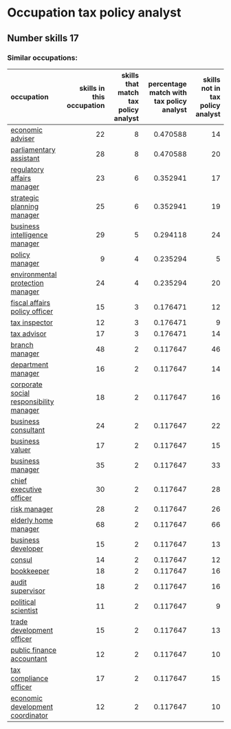 # Occupation tax policy analyst
## Number skills 17
### Similar occupations:
| occupation                                                                            |   skills in this occupation |   skills that match tax policy analyst |   percentage match with tax policy analyst |   skills not in tax policy analyst |
|:--------------------------------------------------------------------------------------|----------------------------:|---------------------------------------:|-------------------------------------------:|-----------------------------------:|
| [economic adviser](economic_adviser.md)                                               |                          22 |                                      8 |                                   0.470588 |                                 14 |
| [parliamentary assistant](parliamentary_assistant.md)                                 |                          28 |                                      8 |                                   0.470588 |                                 20 |
| [regulatory affairs manager](regulatory_affairs_manager.md)                           |                          23 |                                      6 |                                   0.352941 |                                 17 |
| [strategic planning manager](strategic_planning_manager.md)                           |                          25 |                                      6 |                                   0.352941 |                                 19 |
| [business intelligence manager](business_intelligence_manager.md)                     |                          29 |                                      5 |                                   0.294118 |                                 24 |
| [policy manager](policy_manager.md)                                                   |                           9 |                                      4 |                                   0.235294 |                                  5 |
| [environmental protection manager](environmental_protection_manager.md)               |                          24 |                                      4 |                                   0.235294 |                                 20 |
| [fiscal affairs policy officer](fiscal_affairs_policy_officer.md)                     |                          15 |                                      3 |                                   0.176471 |                                 12 |
| [tax inspector](tax_inspector.md)                                                     |                          12 |                                      3 |                                   0.176471 |                                  9 |
| [tax advisor](tax_advisor.md)                                                         |                          17 |                                      3 |                                   0.176471 |                                 14 |
| [branch manager](branch_manager.md)                                                   |                          48 |                                      2 |                                   0.117647 |                                 46 |
| [department manager](department_manager.md)                                           |                          16 |                                      2 |                                   0.117647 |                                 14 |
| [corporate social responsibility manager](corporate_social_responsibility_manager.md) |                          18 |                                      2 |                                   0.117647 |                                 16 |
| [business consultant](business_consultant.md)                                         |                          24 |                                      2 |                                   0.117647 |                                 22 |
| [business valuer](business_valuer.md)                                                 |                          17 |                                      2 |                                   0.117647 |                                 15 |
| [business manager](business_manager.md)                                               |                          35 |                                      2 |                                   0.117647 |                                 33 |
| [chief executive officer](chief_executive_officer.md)                                 |                          30 |                                      2 |                                   0.117647 |                                 28 |
| [risk manager](risk_manager.md)                                                       |                          28 |                                      2 |                                   0.117647 |                                 26 |
| [elderly home manager](elderly_home_manager.md)                                       |                          68 |                                      2 |                                   0.117647 |                                 66 |
| [business developer](business_developer.md)                                           |                          15 |                                      2 |                                   0.117647 |                                 13 |
| [consul](consul.md)                                                                   |                          14 |                                      2 |                                   0.117647 |                                 12 |
| [bookkeeper](bookkeeper.md)                                                           |                          18 |                                      2 |                                   0.117647 |                                 16 |
| [audit supervisor](audit_supervisor.md)                                               |                          18 |                                      2 |                                   0.117647 |                                 16 |
| [political scientist](political_scientist.md)                                         |                          11 |                                      2 |                                   0.117647 |                                  9 |
| [trade development officer](trade_development_officer.md)                             |                          15 |                                      2 |                                   0.117647 |                                 13 |
| [public finance accountant](public_finance_accountant.md)                             |                          12 |                                      2 |                                   0.117647 |                                 10 |
| [tax compliance officer](tax_compliance_officer.md)                                   |                          17 |                                      2 |                                   0.117647 |                                 15 |
| [economic development coordinator](economic_development_coordinator.md)               |                          12 |                                      2 |                                   0.117647 |                                 10 |
